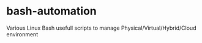 # bash-automation
Various Linux Bash usefull scripts to manage Physical/Virtual/Hybrid/Cloud environment
